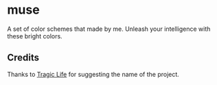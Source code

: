 # muse
A set of color schemes that made by me. Unleash your intelligence with these bright colors.
## Credits
Thanks to [Tragic Life](https://github.com/TragicLifeHu) for suggesting the name of the project.
